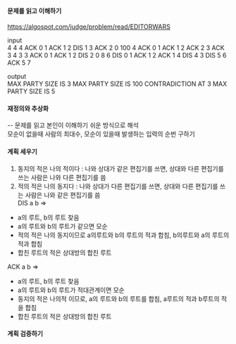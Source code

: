 #### 문제를 읽고 이해하기
https://algospot.com/judge/problem/read/EDITORWARS

input</br>
4
4 4
ACK 0 1
ACK 1 2
DIS 1 3
ACK 2 0
100 4
ACK 0 1
ACK 1 2
ACK 2 3
ACK 3 4
3 3
ACK 0 1
ACK 1 2
DIS 2 0
8 6
DIS 0 1
ACK 1 2
ACK 1 4
DIS 4 3
DIS 5 6
ACK 5 7


output</br>
MAX PARTY SIZE IS 3
MAX PARTY SIZE IS 100
CONTRADICTION AT 3
MAX PARTY SIZE IS 5 
 
#### 재정의와 추상화<br>
-- 문제를 읽고 본인이 이해하기 쉬운 방식으로 해석<br>
모순이 없을때 사람의 최대수, 모순이 있을때 발생하는 입력의 순번 구하기

#### 계획 세우기<br>
1) 동지의 적은 나의 적이다 : 나와 상대가 같은 편집기를 쓰면, 상대와 다른 편집기를 쓰는 사람은 나와 다른 편집기를 씀<br>
2) 적의 적은 나의 동지다 : 나와 상대가 다른 편집기를 쓰면, 상대와 다른 편집기를 쓰는 사람은 나와 같은 편집기를 씀<br>
DIS a b =>
- a의 루트, b의 루트 찾음
- a의 루트와 b의 루트가 같으면 모순
- 적의 적은 나의 동지이므로 a의루트와 b의 루트의 적과 합침, b의루트와 a의 루트의 적과 합침
- 합친 루트의 적은 상대방의 합친 루트

ACK a b =>
- a의 루트, b의 루트 찾음
- a의 루트와 b의 루트가 적대관계이면 모순
- 동지의 적은 나의적 이므로, a의 루트와 b의 루트를 합침, a루트의 적과 b루트의 적을 합침
- 합친 루트의 적은 상대방의 합친 루트

#### 계획 검증하기
